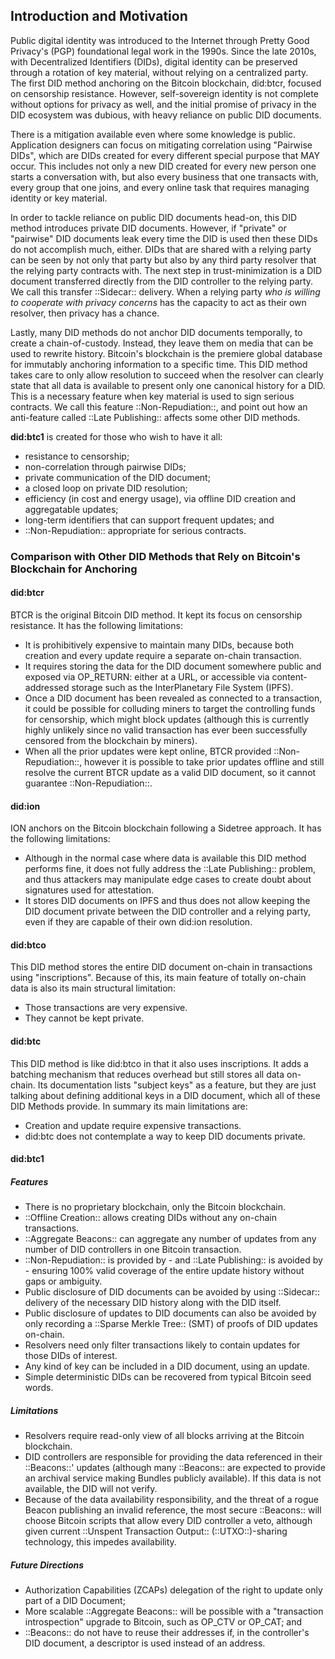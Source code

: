 ## Introduction and Motivation

Public digital identity was introduced to the Internet through Pretty Good 
Privacy's (PGP) foundational legal work in the 1990s. Since the late 2010s, 
with Decentralized Identifiers (DIDs), digital identity can be preserved 
through a rotation of key material, without relying on a centralized party. 
The first DID method anchoring on the Bitcoin blockchain, did:btcr, focused 
on censorship resistance. However, self-sovereign identity is not complete 
without options for privacy as well, and the initial promise of privacy in 
the DID ecosystem was dubious, with heavy reliance on public DID documents.

There is a mitigation available even where some knowledge is public.
Application designers can focus on mitigating correlation using "Pairwise DIDs",
which are DIDs created for every different special purpose that MAY occur. This
includes not only a new DID created for every new person one starts a conversation
with, but also every business that one transacts with, every group that one
joins, and every online task that requires managing identity or key material.

In order to tackle reliance on public DID documents head-on, this DID method
introduces private DID documents. However, if "private" or "pairwise" DID
documents leak every time the DID is used then these DIDs do not accomplish
much, either. DIDs that are shared with a relying party can be seen by not only
that party but also by any third party resolver that the relying party contracts
with. The next step in trust-minimization is a DID document transferred directly
from the DID controller to the relying party. We call this transfer ::Sidecar::
delivery. When a relying party *who is willing to cooperate with privacy concerns*
has the capacity to act as their own resolver, then privacy has a chance.

Lastly, many DID methods do not anchor DID documents temporally, to create a
chain-of-custody. Instead, they leave them on media that can be used to rewrite
history. Bitcoin's blockchain is the premiere global database for immutably
anchoring information to a specific time. This DID method takes care to only
allow resolution to succeed when the resolver can clearly state that all data is
available to present only one canonical history for a DID. This is a necessary
feature when key material is used to sign serious contracts. We call this feature
::Non-Repudiation::, and point out how an anti-feature called ::Late Publishing::
affects some other DID methods.

**did:btc1** is created for those who wish to have it all:

* resistance to censorship;
* non-correlation through pairwise DIDs;
* private communication of the DID document;
* a closed loop on private DID resolution;
* efficiency (in cost and energy usage), via offline DID creation and aggregatable
  updates;
* long-term identifiers that can support frequent updates; and
* ::Non-Repudiation:: appropriate for serious contracts.

### Comparison with Other DID Methods that Rely on Bitcoin's Blockchain for Anchoring

#### did:btcr

BTCR is the original Bitcoin DID method.  It kept its focus on censorship
resistance. It has the following limitations:

* It is prohibitively expensive to maintain many DIDs, because both creation and
  every update require a separate on-chain transaction.
* It requires storing the data for the DID document somewhere public and exposed
  via OP_RETURN: either at a URL, or accessible via content-addressed storage such
  as the InterPlanetary File System (IPFS).
* Once a DID document has been revealed as connected to a transaction, it could
  be possible for colluding miners to target the controlling funds for censorship,
  which might block updates (although this is currently highly unlikely since no
  valid transaction has ever been successfully censored from the blockchain by
  miners).
* When all the prior updates were kept online, BTCR provided ::Non-Repudiation::,
  however it is possible to take prior updates offline and still resolve the
  current BTCR update as a valid DID document, so it cannot guarantee ::Non-Repudiation::.

#### did:ion

ION anchors on the Bitcoin blockchain following a Sidetree approach. It has the
following limitations:

* Although in the normal case where data is available this DID method performs
  fine, it does not fully address the ::Late Publishing:: problem, and thus attackers
  may manipulate edge cases to create doubt about signatures used for attestation.
* It stores DID documents on IPFS and thus does not allow keeping the DID document
  private between the DID controller and a relying party, even if they are capable of
  their own did:ion resolution.

#### did:btco

This DID method stores the entire DID document on-chain in transactions using
"inscriptions".  Because of this, its main feature of totally on-chain data is
also its main structural limitation:

* Those transactions are very expensive.
* They cannot be kept private.

#### did:btc

This DID method is like did:btco in that it also uses inscriptions. It adds a
batching mechanism that reduces overhead but still stores all data on-chain.
Its documentation lists "subject keys" as a feature, but they are just talking
about defining additional keys in a DID document, which all of these DID Methods
provide. In summary its main limitations are:

* Creation and update require expensive transactions.
* did:btc does not contemplate a way to keep DID documents private.

#### did:btc1

##### Features

* There is no proprietary blockchain, only the Bitcoin blockchain.
* ::Offline Creation:: allows creating DIDs without any on-chain transactions.
* ::Aggregate Beacons:: can aggregate any number of updates from any number of DID
  controllers in one Bitcoin transaction.
* ::Non-Repudiation:: is provided by - and ::Late Publishing:: is avoided by - ensuring
  100% valid coverage of the entire update history without gaps or ambiguity.
* Public disclosure of DID documents can be avoided by using ::Sidecar:: delivery
  of the necessary DID history along with the DID itself.
* Public disclosure of updates to DID documents can also be avoided by only
  recording a ::Sparse Merkle Tree:: (SMT) of proofs of DID updates on-chain.
* Resolvers need only filter transactions likely to contain updates for those
  DIDs of interest.
* Any kind of key can be included in a DID document, using an update.
* Simple deterministic DIDs can be recovered from typical Bitcoin seed words.

##### Limitations

* Resolvers require read-only view of all blocks arriving at the Bitcoin blockchain.
* DID controllers are responsible for providing the data referenced in their
  ::Beacons::' updates (although many ::Beacons:: are expected to provide an archival
  service making Bundles publicly available).  If this data is not available, the
  DID will not verify.
* Because of the data availability responsibility, and the threat of a rogue
  Beacon publishing an invalid reference, the most secure ::Beacons:: will choose
  Bitcoin scripts that allow every DID controller a veto, although given current
  ::Unspent Transaction Output:: (::UTXO::)-sharing technology, this impedes
  availability.

##### Future Directions

* Authorization Capabilities (ZCAPs) delegation of the right to update only part of a
  DID Document;
* More scalable ::Aggregate Beacons:: will be possible with a "transaction
  introspection" upgrade to Bitcoin, such as OP_CTV or OP_CAT; and
* ::Beacons:: do not have to reuse their addresses if, in the controller's DID document,
  a descriptor is used instead of an address.

